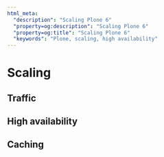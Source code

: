 ```yaml
---
html_meta:
  "description": "Scaling Plone 6"
  "property=og:description": "Scaling Plone 6"
  "property=og:title": "Scaling Plone 6"
  "keywords": "Plone, scaling, high availability"
---
```




# Scaling

## Traffic

## High availability

## Caching
